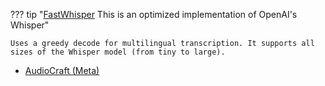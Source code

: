 

??? tip "[FastWhisper](https://github.com/FamousDirector/FastWhisper) This is an optimized implementation of OpenAI's Whisper"

    Uses a greedy decode for multilingual transcription. It supports all sizes of the Whisper model (from tiny to large).



- [AudioCraft (Meta)](https://ai.meta.com/blog/audiocraft-musicgen-audiogen-encodec-generative-ai-audio/)

